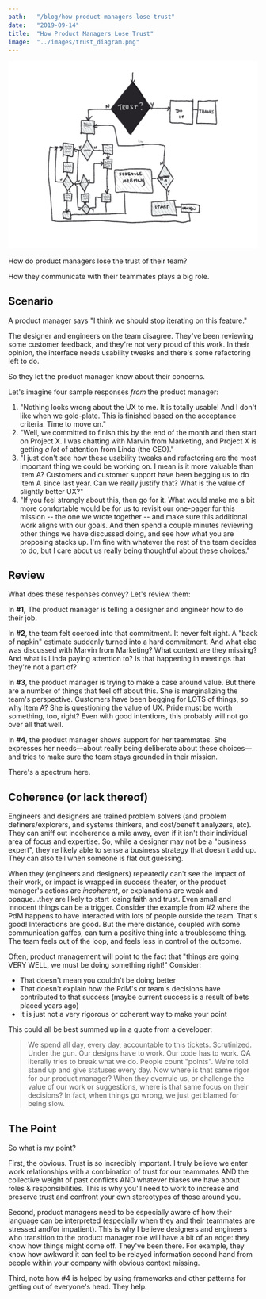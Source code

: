 ```yaml
---
path:	"/blog/how-product-managers-lose-trust"
date:	"2019-09-14"
title:	"How Product Managers Lose Trust"
image:	"../images/trust_diagram.png"
---
```


![](../images/trust_diagram.png)

How do product managers lose the trust of their team?

How they communicate with their teammates plays a big role.

## Scenario

A product manager says "I think we should stop iterating on this feature."

The designer and engineers on the team disagree. They've been reviewing some customer feedback, and they're not very proud of this work.  In their opinion, the interface needs usability tweaks and there's some refactoring left to do. 

So they let the product manager know about their concerns. 

Let's imagine four sample responses *from* the product manager:
1. "Nothing looks wrong about the UX to me. It is totally usable! And I don't like when we gold-plate. This is finished based on the acceptance criteria. Time to move on."
2. "Well, we committed to finish this by the end of the month and then start on Project X. I was chatting with Marvin from Marketing, and Project X is getting *a lot* of attention from Linda (the CEO)."
3. "I just don't see how these usability tweaks and refactoring are the most important thing we could be working on. I mean is it more valuable than Item A? Customers and customer support have been begging us to do Item A since last year. Can we really justify that? What is the value of slightly better UX?"
4. "If you feel strongly about this, then go for it. What would make me a bit more comfortable would be for us to revisit our one-pager for this mission -- the one we wrote together -- and make sure this additional work aligns with our goals. And then spend a couple minutes reviewing other things we have discussed doing, and see how what you are proposing stacks up. I'm fine with whatever the rest of the team decides to do, but I care about us really being thoughtful about these choices."

## Review

What does these responses convey? Let's review them:

In **#1,** The product manager is telling a designer and engineer how to do their job.

In **#2**, the team felt coerced into that commitment. It never felt right. A "back of napkin" estimate suddenly turned into a hard commitment. And what else was discussed with Marvin from Marketing? What context are they missing? And what is Linda paying attention to? Is that happening in meetings that they're not a part of? 

In **#3**, the product manager is trying to make a case around value. But there are a number of things that feel off about this. She is marginalizing the team's perspective. Customers have been begging for LOTS of things, so why Item A? She  is questioning the value of UX. Pride must be worth something, too, right? Even with good intentions, this probably will not go over all that well.

In **#4**, the product manager shows support for her teammates. She expresses her needs—about really being deliberate about these choices—and tries to make sure the team stays grounded in their mission.

There's a spectrum here.

## Coherence (or lack thereof)

Engineers and designers are trained problem solvers (and problem definers/explorers, and systems thinkers, and cost/benefit analyzers, etc). They can sniff out incoherence a mile away, even if it isn't their individual area of focus and expertise. So, while a designer may not be a "business expert", they're likely able to sense a business strategy that doesn't add up. They can also tell when someone is flat out guessing.

When they (engineers and designers) repeatedly can't see the impact of their work, or impact is wrapped in success theater, or the product manager's actions are *incoherent*, or explanations are weak and opaque...they are likely to start losing faith and trust. Even small and innocent things can be a trigger. Consider the example from #2 where the PdM happens to have interacted with lots of people outside the team. That's good! Interactions are good. But the mere distance, coupled with some communication gaffes, can turn a positive thing into a troublesome thing. The team feels out of the loop, and feels less in control of the outcome.

Often, product management will point to the fact that "things are going VERY WELL, we must be doing something right!" Consider:

* That doesn't mean you couldn't be doing better
* That doesn't explain how the PdM's or team's decisions have contributed to that success (maybe current success is a result of bets placed years ago)
* It is just not a very rigorous or coherent way to make your point 

This could all be best summed up in a quote from a developer:

> We spend all day,  every day, accountable to this tickets. Scrutinized. Under the gun.  Our designs have to work. Our code has to work. QA literally tries to break what we do. People count "points". We're told stand up and give statuses every day. Now where is that same rigor for our product manager? When they overrule us, or challenge the value of our work or suggestions, where is that same focus on their decisions? In fact, when things go wrong, we just get blamed for being slow.

## The Point

So what is my point?

First, the obvious. Trust is so incredibly important. I truly believe we enter work relationships with a combination of trust for our teammates AND the collective weight of past conflicts AND whatever biases we have about roles & responsibilities. This is why you'll need to work to increase and preserve trust and confront your own stereotypes of those around you.

Second, product managers need to be especially aware of how their language can be interpreted (especially when they and their teammates are stressed and/or impatient). This is why I believe designers and engineers who transition to the product manager role will have a bit of an edge: they know how things might come off. They've been there. For example, they know how awkward it can feel to be relayed information second hand from people within your company with obvious context missing.

Third, note how #4 is helped by using frameworks and other patterns for getting out of everyone's head. They help.





